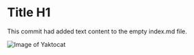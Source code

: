 # Title H1

This commit had added text content to the empty index.md file. 

![Image of Yaktocat](https://octodex.github.com/images/yaktocat.png)
